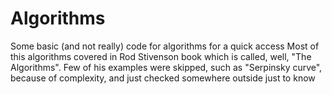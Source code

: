 # Algorithms
Some basic (and not really) code for algorithms for a quick access
Most of this algorithms covered in Rod Stivenson book which is called, well, "The Algorithms".
Few of his examples were skipped, such as "Serpinsky curve", because of complexity, and just checked somewhere outside just to know
